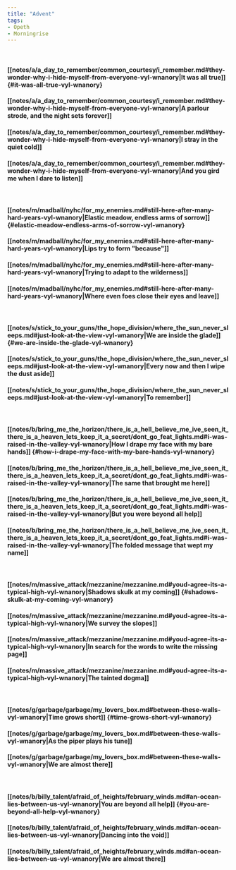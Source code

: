 ```yaml
---
title: "Advent"
tags:
- Opeth
- Morningrise
---
```

&nbsp;
#### [[notes/a/a_day_to_remember/common_courtesy/i_remember.md#they-wonder-why-i-hide-myself-from-everyone-vyl-wnanory|It was all true]] {#it-was-all-true-vyl-wnanory}
#### [[notes/a/a_day_to_remember/common_courtesy/i_remember.md#they-wonder-why-i-hide-myself-from-everyone-vyl-wnanory|A parlour strode, and the night sets forever]]
#### [[notes/a/a_day_to_remember/common_courtesy/i_remember.md#they-wonder-why-i-hide-myself-from-everyone-vyl-wnanory|I stray in the quiet cold]]
#### [[notes/a/a_day_to_remember/common_courtesy/i_remember.md#they-wonder-why-i-hide-myself-from-everyone-vyl-wnanory|And you gird me when I dare to listen]]
&nbsp;
#### [[notes/m/madball/nyhc/for_my_enemies.md#still-here-after-many-hard-years-vyl-wnanory|Elastic meadow, endless arms of sorrow]] {#elastic-meadow-endless-arms-of-sorrow-vyl-wnanory}
#### [[notes/m/madball/nyhc/for_my_enemies.md#still-here-after-many-hard-years-vyl-wnanory|Lips try to form "because"]]
#### [[notes/m/madball/nyhc/for_my_enemies.md#still-here-after-many-hard-years-vyl-wnanory|Trying to adapt to the wilderness]]
#### [[notes/m/madball/nyhc/for_my_enemies.md#still-here-after-many-hard-years-vyl-wnanory|Where even foes close their eyes and leave]]
&nbsp;
#### [[notes/s/stick_to_your_guns/the_hope_division/where_the_sun_never_sleeps.md#just-look-at-the-view-vyl-wnanory|We are inside the glade]] {#we-are-inside-the-glade-vyl-wnanory}
#### [[notes/s/stick_to_your_guns/the_hope_division/where_the_sun_never_sleeps.md#just-look-at-the-view-vyl-wnanory|Every now and then I wipe the dust aside]]
#### [[notes/s/stick_to_your_guns/the_hope_division/where_the_sun_never_sleeps.md#just-look-at-the-view-vyl-wnanory|To remember]]
&nbsp;
#### [[notes/b/bring_me_the_horizon/there_is_a_hell_believe_me_ive_seen_it_there_is_a_heaven_lets_keep_it_a_secret/dont_go_feat_lights.md#i-was-raised-in-the-valley-vyl-wnanory|How I drape my face with my bare hands]] {#how-i-drape-my-face-with-my-bare-hands-vyl-wnanory}
#### [[notes/b/bring_me_the_horizon/there_is_a_hell_believe_me_ive_seen_it_there_is_a_heaven_lets_keep_it_a_secret/dont_go_feat_lights.md#i-was-raised-in-the-valley-vyl-wnanory|The same that brought me here]]
#### [[notes/b/bring_me_the_horizon/there_is_a_hell_believe_me_ive_seen_it_there_is_a_heaven_lets_keep_it_a_secret/dont_go_feat_lights.md#i-was-raised-in-the-valley-vyl-wnanory|But you were beyond all help]]
#### [[notes/b/bring_me_the_horizon/there_is_a_hell_believe_me_ive_seen_it_there_is_a_heaven_lets_keep_it_a_secret/dont_go_feat_lights.md#i-was-raised-in-the-valley-vyl-wnanory|The folded message that wept my name]]
&nbsp;
#### [[notes/m/massive_attack/mezzanine/mezzanine.md#youd-agree-its-a-typical-high-vyl-wnanory|Shadows skulk at my coming]] {#shadows-skulk-at-my-coming-vyl-wnanory}
#### [[notes/m/massive_attack/mezzanine/mezzanine.md#youd-agree-its-a-typical-high-vyl-wnanory|We survey the slopes]]
#### [[notes/m/massive_attack/mezzanine/mezzanine.md#youd-agree-its-a-typical-high-vyl-wnanory|In search for the words to write the missing page]]
#### [[notes/m/massive_attack/mezzanine/mezzanine.md#youd-agree-its-a-typical-high-vyl-wnanory|The tainted dogma]]
&nbsp;
#### [[notes/g/garbage/garbage/my_lovers_box.md#between-these-walls-vyl-wnanory|Time grows short]] {#time-grows-short-vyl-wnanory}
#### [[notes/g/garbage/garbage/my_lovers_box.md#between-these-walls-vyl-wnanory|As the piper plays his tune]]
#### [[notes/g/garbage/garbage/my_lovers_box.md#between-these-walls-vyl-wnanory|We are almost there]]
&nbsp;
#### [[notes/b/billy_talent/afraid_of_heights/february_winds.md#an-ocean-lies-between-us-vyl-wnanory|You are beyond all help]] {#you-are-beyond-all-help-vyl-wnanory}
#### [[notes/b/billy_talent/afraid_of_heights/february_winds.md#an-ocean-lies-between-us-vyl-wnanory|Dancing into the void]]
#### [[notes/b/billy_talent/afraid_of_heights/february_winds.md#an-ocean-lies-between-us-vyl-wnanory|We are almost there]]
